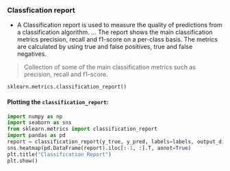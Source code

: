### Classfication report
* A Classification report is used to measure the quality of predictions from a classification algorithm. ... The report shows the main classification metrics precision, recall and f1-score on a per-class basis. The metrics are calculated by using true and false positives, true and false negatives.
> Collection of some of the main classification metrics such as precision, recall and f1-score.

```
sklearn.metrics.classification_report()
```

#### Plotting the `classification_report`:

```python
import numpy as np
import seaborn as sns
from sklearn.metrics import classification_report
import pandas as pd
report = classification_report(y_true, y_pred, labels=labels, output_dict=True)
sns.heatmap(pd.DataFrame(report).iloc[:-1, :].T, annot=True)
plt.title("Classification Report")
plt.show()
```